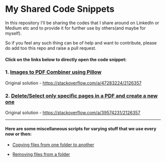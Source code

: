 # My Shared Code Snippets

In this repository I'll be sharing the codes that I share around on LinkedIn or 
Medium etc and to provide it for further use by others(and maybe for myself).

So if you feel any such thing can be of help and want to contribute, please do 
add too this repo and raise a pull request.

#### Click on the links below to directly open the code snippet:

### 1. [Images to PDF Combiner using Pillow](https://github.com/amitamola/shared_code_snippets/blob/main/images_to_pdf.py)
Original solution - https://stackoverflow.com/a/47283224/2126357

### 2. [Delete/Select only specific pages in a PDF and create a new one](https://github.com/amitamola/shared_code_snippets/blob/main/select_page_pdf_creator.py)
Original solution - https://stackoverflow.com/a/39574231/2126357


********************************************************************************
#### Here are some miscellaneous scripts for varying stuff that we use every now or then:
- [Copying files from one folder to another](https://github.com/amitamola/shared_code_snippets/blob/main/miscellaneous/file_copier.py)

- [Removing files from a folder](https://github.com/amitamola/shared_code_snippets/blob/main/miscellaneous/file_remover.py)
